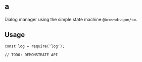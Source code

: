 # `a`

Dialog manager using the simple state machine `@browndragon/sm`.

## Usage

```
const log = require('log');

// TODO: DEMONSTRATE API
```
